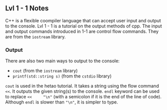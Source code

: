## Lvl 1 - 1 Notes

  C++ is a flexible coompiler language that can accept user input and output to the console. Lvl 1 - 1 is a tutorial on the output methods of cpp. The input and output commands introduced in 1-1 are control flow commands. They are from the `iostream` library. 
  

### Output
  
There are also two main ways to output to the console:
 - `cout` (from the `iostream` library)
 - `printf(std::string s)` (from the `cstdio` library)

`cout` is used in the hetao tutorial. It takes a string using the flow command `<<`. It outputs the given string(s) to the console. `endl` keyword can be used to replace ``<<     "\n"`` (with a semicolon if it is the end of the line of code). Although `endl` is slower than `"\n"`, it is simpler to type. 
